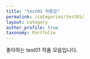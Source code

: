 ```yaml
---
title: "test01 작품집"
permalink: /categories/test01/
layout: category
author_profile: true
taxonomy: Portfolio
---
```


좋아하는 test01 작품 모음입니다.